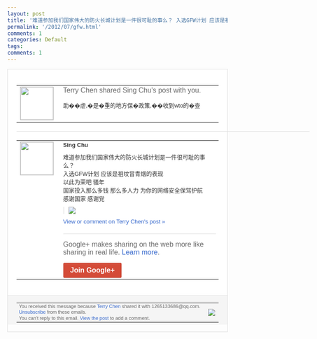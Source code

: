 ```yaml
---
layout: post
title: '难道参加我们国家伟大的防火长城计划是一件很可耻的事么？ 入选GFW计划 应该是祖坟...'
permalink: '/2012/07/gfw.html'
comments: 1
categories: Default
tags: 
comments: 1
---
```

<div style="border:solid 1px #dfdfdf;color:#686868;font:13px Arial"><div style="background-color:#fff;padding:20px;"><table cellpadding="0" cellspacing="0"><tr><td style="padding-right:15px;vertical-align:top"><a href="https://plus.google.com/_/notifications/emlink?emrecipient=109554455967099403328&amp;emid=CImmof7l_LACFXGW7AoddGwAAA&amp;path=%2F108643996575278738906&amp;dt=1341294123704&amp;uob=8"><img height="75" src="https://lh3.googleusercontent.com/-KKRGTyJ5Bl0/AAAAAAAAAAI/AAAAAAAAEEY/jllxqER5dCk/s75-c-k-a/photo.jpg" style="border:solid 1px #cccccc;" width="75"/></a></td><td style="width:578px;color:#333;font:13px Arial;vertical-align:top;"><div style="color:#686868;font:16px Arial;;padding-bottom:15px">Terry Chen shared Sing Chu's post with you.</div><div style="padding-bottom:10px">助��虐,�是�重的地方保�政策,��收<wbr/>到wto的�查</div></td></tr></table><div style="margin:20px 0;border-bottom:solid 1px #dfdfdf;width:670px;"></div><table cellpadding="0" cellspacing="0"><tr><td style="padding-right:15px;vertical-align:top"><a href="https://plus.google.com/_/notifications/emlink?emrecipient=109554455967099403328&amp;emid=CImmof7l_LACFXGW7AoddGwAAA&amp;path=%2F117392381070281894260&amp;dt=1341294123704&amp;uob=8"><img height="75" src="https://lh4.googleusercontent.com/-Kb9JnsP9mUY/AAAAAAAAAAI/AAAAAAAAFE8/Eru0aWs5Afk/s75-c-k-a/photo.jpg" style="border:solid 1px #cccccc;" width="75"/></a></td><td style="width:578px;color:#333;font:13px Arial;vertical-align:top;"><div style="font-weight:bold;padding-bottom:10px">Sing Chu</div><div style="padding-bottom:10px">难道参加我们国家伟大的防火长城计划是一件<wbr/>很可耻的事么？<br/>入选GFW计划 应该是祖坟冒青烟的表现<br/>以此为荣吧 骚年<br/>国家投入那么多钱 那么多人力 为你的网络安全保驾护航<br/>感谢国家 感谢党</div><div style="margin-bottom:10px;padding-left:10px; border-left:2px solid #EAEAEA"><span style="margin-right:5px"><a href="https://plus.google.com/_/notifications/emlink?emrecipient=109554455967099403328&amp;emid=CImmof7l_LACFXGW7AoddGwAAA&amp;path=%2F108643996575278738906%2Fposts%2FFrR17EEeWb3%3Fgpinv%3DAMIXal8k1IDl1gvyfsgaLg_jBxqPTsSpIlibAr1uG3Kif0QAIAYICHZMZZYpQWxdQNw6ino8UHrQ1Xurnc7sx4JIgZsv6rSrXMEOlzOgdTLsLHmIoZ74QUc&amp;dt=1341294123704&amp;uob=8" style="zSoyz;"><img border="0" src="https://lh4.googleusercontent.com/-lHfGjkhH-_c/T_KCpaBEVoI/AAAAAAAAGYI/43ylL-hcd8c/w160/1.png" style="max-height:200px;max-width:275px"/></a></span></div><a href="https://plus.google.com/_/notifications/emlink?emrecipient=109554455967099403328&amp;emid=CImmof7l_LACFXGW7AoddGwAAA&amp;path=%2F108643996575278738906%2Fposts%2FFrR17EEeWb3%3Fgpinv%3DAMIXal8k1IDl1gvyfsgaLg_jBxqPTsSpIlibAr1uG3Kif0QAIAYICHZMZZYpQWxdQNw6ino8UHrQ1Xurnc7sx4JIgZsv6rSrXMEOlzOgdTLsLHmIoZ74QUc&amp;dt=1341294123704&amp;uob=8" style="color:#3366CC;text-decoration:none;">View or comment on Terry Chen's post »</a><div style="margin-top:20px;border-top:solid 1px #dfdfdf"><div style="padding:15px 0;color:#686868;font:16px Arial;">Google+ makes sharing on the web more like sharing in real life. <a href="http://www.google.com/+/learnmore/" style="color:#3366CC;text-decoration:none;">Learn more</a>.</div><a href="https://plus.google.com/_/notifications/emlink?emrecipient=109554455967099403328&amp;emid=CImmof7l_LACFXGW7AoddGwAAA&amp;path=%2F%3Fgpinv%3DAMIXal8k1IDl1gvyfsgaLg_jBxqPTsSpIlibAr1uG3Kif0QAIAYICHZMZZYpQWxdQNw6ino8UHrQ1Xurnc7sx4JIgZsv6rSrXMEOlzOgdTLsLHmIoZ74QUc&amp;dt=1341294123704&amp;uob=8" style="display:inline-block;padding:7px 15px;background-color:#d44b38; color:#fff;font-size:16px; font-weight:bold;border-radius:2px;-webkit-border-radius:2px; -moz-border-radius:2px;border:solid 1px #c43b28; white-space:nowrap;text-decoration:none">Join Google+</a></div></td></tr></table></div><div style="border-top:solid 1px #dfdfdf;padding:0 20px; background-color:#f5f5f5"><table cellpadding="0" cellspacing="0" style="height:50px"><tbody><tr><td style="vertical-align:middle;width:100%; color:#636363;font:11px Arial; line-height:120%">You received this message because <a href="https://plus.google.com/_/notifications/emlink?emrecipient=109554455967099403328&amp;emid=CImmof7l_LACFXGW7AoddGwAAA&amp;path=%2F108643996575278738906%3Fgpinv%3DAMIXal8k1IDl1gvyfsgaLg_jBxqPTsSpIlibAr1uG3Kif0QAIAYICHZMZZYpQWxdQNw6ino8UHrQ1Xurnc7sx4JIgZsv6rSrXMEOlzOgdTLsLHmIoZ74QUc&amp;dt=1341294123704&amp;uob=8" style="color:#3366CC;text-decoration:none;">Terry Chen</a> shared it with 1265133686@qq.com. <a href="https://plus.google.com/_/notifications/emlink?emrecipient=109554455967099403328&amp;emid=CImmof7l_LACFXGW7AoddGwAAA&amp;path=%2F_%2Fnonplus%2Femailsettings%3Fgpinv%3DAMIXal8k1IDl1gvyfsgaLg_jBxqPTsSpIlibAr1uG3Kif0QAIAYICHZMZZYpQWxdQNw6ino8UHrQ1Xurnc7sx4JIgZsv6rSrXMEOlzOgdTLsLHmIoZ74QUc%26est%3DADH5u8UyQIIqLeKZYhd4SF21-Mec-NhiZP3mG3uhqM6O9GJXTSNDqXmZoKkVSzZF7JRAO2bNabVfkiPs0ZMsU-6X_4-BskXQ2EMMzeEGqtRh8ylfws9v6i5LIf_lyBvmZDrHDC2966tD&amp;dt=1341294123704&amp;uob=8" style="color:#3366CC;text-decoration:none;">Unsubscribe</a> from these emails.<br/>You can't reply to this email. <a href="https://plus.google.com/_/notifications/emlink?emrecipient=109554455967099403328&amp;emid=CImmof7l_LACFXGW7AoddGwAAA&amp;path=%2F108643996575278738906%2Fposts%2FFrR17EEeWb3%3Fgpinv%3DAMIXal8k1IDl1gvyfsgaLg_jBxqPTsSpIlibAr1uG3Kif0QAIAYICHZMZZYpQWxdQNw6ino8UHrQ1Xurnc7sx4JIgZsv6rSrXMEOlzOgdTLsLHmIoZ74QUc&amp;dt=1341294123704&amp;uob=8" style="color:#3366CC;text-decoration:none;">View the post</a> to add a comment.<br/></td><td><img src="https://ssl.gstatic.com/s2/oz/images/notifications/logo/google-plus-6617a72bb36cc548861652780c9e6ff1.png"/></td></tr></tbody></table></div></div>